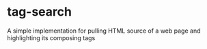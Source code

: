 # tag-search
A simple implementation for pulling HTML source of a web page and highlighting its composing tags
